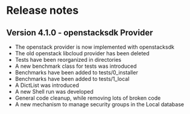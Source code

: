 # Release notes

## Version 4.1.0 - openstacksdk Provider

* The openstack provider is now implemented with openstacksdk
* The old openstack libcloud provider has been deleted
* Tests have been reorganized in directories
* A new benchmark class for tests was introduced
* Benchmarks have been added to tests/0_installer
* Benchmarks have been added to tests/1_local
* A DictList was introduced
* A new Shell run was developed 
* General code cleanup, while removing lots of broken code
* A new mechanism to manage security groups in the Local database

